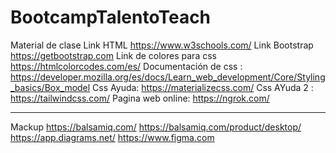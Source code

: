# BootcampTalentoTeach
Material de clase
Link HTML  https://www.w3schools.com/
Link Bootstrap  https://getbootstrap.com
Link de colores para css https://htmlcolorcodes.com/es/
Documentación de  css : https://developer.mozilla.org/es/docs/Learn_web_development/Core/Styling_basics/Box_model
Css Ayuda: https://materializecss.com/ 
Css AYuda 2 : https://tailwindcss.com/
Pagina web online: https://ngrok.com/ 
****************
Mackup
 https://balsamiq.com/
 https://balsamiq.com/product/desktop/
 https://app.diagrams.net/
https://www.figma.com
